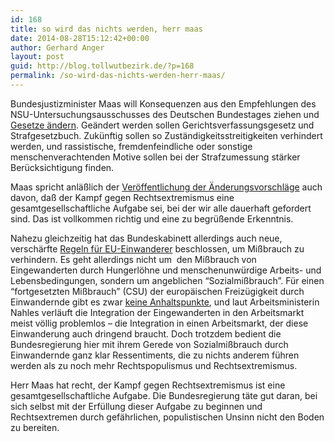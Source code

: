 ```yaml
---
id: 168
title: so wird das nichts werden, herr maas
date: 2014-08-28T15:12:42+00:00
author: Gerhard Anger
layout: post
guid: http://blog.tollwutbezirk.de/?p=168
permalink: /so-wird-das-nichts-werden-herr-maas/
---
```

Bundesjustizminister Maas will Konsequenzen aus den Empfehlungen des NSU-Untersuchungsausschusses des Deutschen Bundestages ziehen und [Gesetze ändern](http://www.bmjv.de/SharedDocs/Downloads/DE/pdfs/Gesetze/20140827_NSU_Kabinettbeschluss.pdf?__blob=publicationFile). Geändert werden sollen Gerichtsverfassungsgesetz und Strafgesetzbuch. Zukünftig sollen so Zuständigkeitsstreitigkeiten verhindert werden, und rassistische, fremdenfeindliche oder sonstige menschenverachtenden Motive sollen bei der Strafzumessung stärker Berücksichtigung finden.

Maas spricht anläßlich der [Veröffentlichung der Änderungsvorschläge](http://www.bmjv.de/SharedDocs/Kurzmeldungen/DE/2014/20140827_NSU_Kabinettbeschluss.html?nn=3433226) auch davon, daß der Kampf gegen Rechtsextremismus eine gesamtgesellschaftliche Aufgabe sei, bei der wir alle dauerhaft gefordert sind. Das ist vollkommen richtig und eine zu begrüßende Erkenntnis.

Nahezu gleichzeitig hat das Bundeskabinett allerdings auch neue, verschärfte [Regeln für EU-Einwanderer](http://www.zeit.de/politik/deutschland/2014-08/migration-armutsmigration-bulgarien-rumaenien) beschlossen, um Mißbrauch zu verhindern. Es geht allerdings nicht um  den Mißbrauch von Eingewanderten durch Hungerlöhne und menschenunwürdige Arbeits- und Lebensbedingungen, sondern um angeblichen &#8220;Sozialmißbrauch&#8221;. Für einen &#8220;fortgesetzten Mißbrauch&#8221; (CSU) der europäischen Freizügigkeit durch Einwandernde gibt es zwar [keine Anhaltspunkte](http://www.sueddeutsche.de/politik/armutsmigration-die-csu-missbraucht-zuwanderer-aus-osteuropa-1.2105463), und laut Arbeitsministerin Nahles verläuft die Integration der Eingewanderten in den Arbeitsmarkt meist völlig problemlos &#8211; die Integration in einen Arbeitsmarkt, der diese Einwanderung auch dringend braucht. Doch trotzdem bedient die Bundesregierung hier mit ihrem Gerede von Sozialmißbrauch durch Einwandernde ganz klar Ressentiments, die zu nichts anderem führen werden als zu noch mehr Rechtspopulismus und Rechtsextremismus.

Herr Maas hat recht, der Kampf gegen Rechtsextremismus ist eine gesamtgesellschaftliche Aufgabe. Die Bundesregierung täte gut daran, bei sich selbst mit der Erfüllung dieser Aufgabe zu beginnen und Rechtsextremen durch gefährlichen, populistischen Unsinn nicht den Boden zu bereiten.